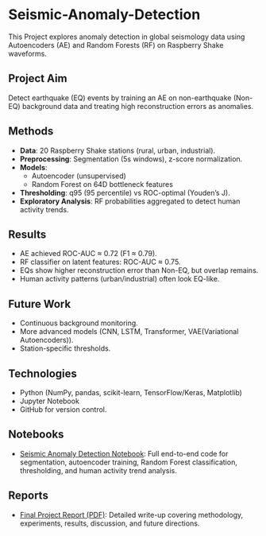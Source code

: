 # Seismic-Anomaly-Detection
This Project explores anomaly detection in global seismology data using Autoencoders (AE) and Random Forests (RF) on Raspberry Shake waveforms.

## Project Aim  
Detect earthquake (EQ) events by training an AE on non-earthquake (Non-EQ) background data and treating high reconstruction errors as anomalies.  

## Methods  
- **Data**: 20 Raspberry Shake stations (rural, urban, industrial).  
- **Preprocessing**: Segmentation (5s windows), z-score normalization.  
- **Models**:  
  - Autoencoder (unsupervised)  
  - Random Forest on 64D bottleneck features  
- **Thresholding**: q95 (95 percentile) vs ROC-optimal (Youden’s J).  
- **Exploratory Analysis**: RF probabilities aggregated to detect human activity trends.  

## Results  
- AE achieved ROC-AUC ≈ 0.72 (F1 ≈ 0.79).  
- RF classifier on latent features: ROC-AUC ≈ 0.75.  
- EQs show higher reconstruction error than Non-EQ, but overlap remains.  
- Human activity patterns (urban/industrial) often look EQ-like.  

## Future Work  
- Continuous background monitoring.  
- More advanced models (CNN, LSTM, Transformer, VAE(Variational Autoencoders)).  
- Station-specific thresholds.  

## Technologies  
- Python (NumPy, pandas, scikit-learn, TensorFlow/Keras, Matplotlib)  
- Jupyter Notebook  
- GitHub for version control.
  
## Notebooks
- [Seismic Anomaly Detection Notebook](./Seismic_Anomaly_Detection.ipynb): Full end-to-end code for segmentation, autoencoder training, Random Forest classification, thresholding, and human activity trend analysis.

## Reports
- [Final Project Report (PDF)](./Seismic_Anomaly_Detection_Report.pdf): Detailed write-up covering methodology, experiments, results, discussion, and future directions.
